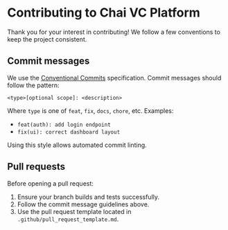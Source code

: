 # Contributing to Chai VC Platform

Thank you for your interest in contributing! We follow a few conventions to keep
the project consistent.

## Commit messages

We use the [Conventional Commits](https://www.conventionalcommits.org/en/v1.0.0/)
specification. Commit messages should follow the pattern:

```
<type>[optional scope]: <description>
```

Where `type` is one of `feat`, `fix`, `docs`, `chore`, etc.
Examples:

- `feat(auth): add login endpoint`
- `fix(ui): correct dashboard layout`

Using this style allows automated commit linting.

## Pull requests

Before opening a pull request:

1. Ensure your branch builds and tests successfully.
2. Follow the commit message guidelines above.
3. Use the pull request template located in `.github/pull_request_template.md`.

